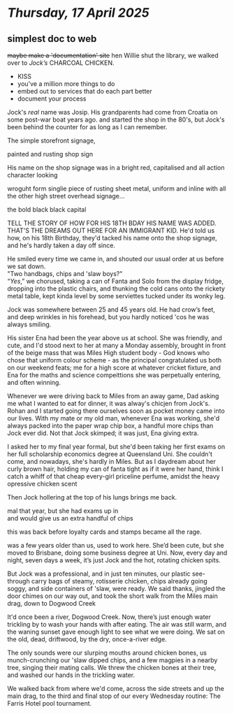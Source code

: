 # ***Thursday, 17 April 2025***
## simplest doc to web
~~maybe make a 'documentation' site~~
hen Willie shut the library, we walked over to *Jock’s* CHARCOAL CHICKEN.

* KISS
* you've a million more things to do
* embed out to services that do each part better
* document your process

 Jock's *real* name was Josip. His grandparents had come from Croatia on some post-war boat years ago. and started the shop in the 80's, but Jock's been behind the counter for as long as I can remember. 
 
 The simple storefront signage, 
 
 painted   and rusting shop sign
 
 His name on the shop signage was in a bright red, capitalised and all action character looking
 
 wroguht form singlie piece of rusting sheet metal, uniform and inline with all the other high street overhead signage...
 
 the bold black black capital
 
 
 
 TELL THE STORY OF HOW FOR HIS 18TH BDAY HIS NAME WAS ADDED. THAT'S THE DREAMS OUT HERE FOR AN IMMIGRANT KID.
 He'd told us how, on his 18th Birthday, they'd tacked his name onto the shop signage, and he's hardly taken a day off since.
 
 He smiled every time we came in, and shouted our usual order at us before we sat down.  
"Two handbags, chips and 'slaw boys?"  
“*Yes*,” we chorused, taking a can of Fanta and Solo from the display fridge, dropping into the plastic chairs, and thunking the cold cans onto the rickety metal table, kept kinda level by some serviettes tucked under its wonky leg.  

Jock was somewhere between 25 and 45 years old. He had crow’s feet, and deep wrinkles in his forehead, but you hardly noticed 'cos he was always smiling.

His sister Ena had been the year above us at school. She was friendly, and cute, and I'd stood next to her at many a Monday assembly, brought in front of the beige mass that was Miles High student body - God knows who chose that uniform colour scheme - as the principal congratulated us both on our weekend feats; me for a high score at whatever cricket fixture, and Ena for the maths and science compeittions she was perpetually entering, and often winning.  

Whenever we were driving back to Miles from an away game, Dad asking me what I wanted to eat for dinner, it was alway's chicjen from Jock's. Rohan and I started going there ourselves soon as pocket money came into our lives. With my mate or my old man, whenever Ena was working, she'd always packed into the paper wrap chip box, a handful more chips than Jock ever did. Not that Jock skimped; it was just, Ena giving extra.  

I asked her to my final year formal, but she'd been taking her first exams on her full scholarship economics degree at Queensland Uni. She couldn't come, and nowadays, she's hardly in Miles. But as I daydream about her curly brown hair, holding my can of fanta tight as if it were her hand, think I catch a whiff of that cheap every-girl priceline perfume, amidst the heavy opressive chicken scent  

Then Jock hollering at the top of his lungs brings me back.  

mal that year, but she had exams up in  
and would give us an extra handful of chips  

this was back before loyalty cards and stamps became all the rage.  

was a few years older than us,  used to work here. She’d been cute, but she moved to Brisbane, doing some business degree at Uni. Now, every day and night, seven days a week, it’s just Jock and the hot, rotating chicken spits.  

But Jock was a professional, and in just ten minutes, our plastic see-through carry bags of steamy, rotisserie chicken, chips already going soggy, and side containers of 'slaw, were ready. We said thanks, jingled the door chimes on our way out, and took the short walk from the Miles main drag, down to Dogwood Creek  

It'd once been a river, Dogwood Creek. Now, there’s just enough water trickling by to wash your hands with after eating. The air was still warm, and the waning sunset gave enough light to see what we were doing. We sat on the old, dead, driftwood, by the dry, once-a-river edge.  

The only sounds were our slurping mouths around chicken bones, us munch-crunching our 'slaw dipped chips, and a few magpies  in a nearby tree, singing their mating calls. We threw the chicken bones at their tree, and washed our hands in the trickling water.  

We walked back from where we'd come, across the side streets and up the main drag, to the third and final stop of our every Wednesday routine: The Farris Hotel pool tournament.  
